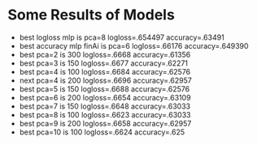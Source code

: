 # Some Results of Models
+ best logloss mlp is pca=8          logloss=.654497        accuracy=.63491
+ best accuracy mlp finAi is pca=6   logloss=.66176        accuracy=.649390
+ best pca=2 is 300         logloss=.6668        accuracy=.61356
+ best pca=3 is 150         logloss=.6677        accuracy=.62271
+ best pca=4 is 100         logloss=.6684        accuracy=.62576
+ next pca=4 is 200         logloss=.6696        accuracy=.62957
+ best pca=5 is 150         logloss=.6688        accuracy=.62576
+ best pca=6 is 200         logloss=.6654        accuracy=.63109
+ best pca=7 is 150         logloss=.6648        accuracy=.63033
+ best pca=8 is 100         logloss=.6623        accuracy=.63033
+ best pca=9 is 200         logloss=.6658        accuracy=.62957
+ best pca=10 is 100        logloss=.6624        accuracy=.625